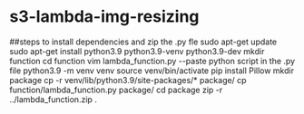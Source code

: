 # s3-lambda-img-resizing

##steps to install dependencies and zip the .py fle
sudo apt-get update
sudo apt-get install python3.9 python3.9-venv python3.9-dev
mkdir function
cd function
vim lambda_function.py  --paste python script in the .py file
python3.9 -m venv venv
source venv/bin/activate
pip install Pillow 
mkdir package
cp -r venv/lib/python3.9/site-packages/* package/
cp function/lambda_function.py package/
cd package
zip -r ../lambda_function.zip .
